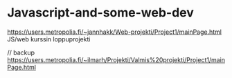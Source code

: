 # Javascript-and-some-web-dev
https://users.metropolia.fi/~jannhakk/Web-projekti/Project1/mainPage.html
JS/web kurssin loppuprojekti









//
backup 
https://users.metropolia.fi/~ilmarh/Projekti/Valmis%20projekti/Project1/mainPage.html
